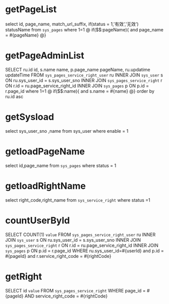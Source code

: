 getPageList
===
select id,
	page_name,
	match_url_suffix,
	if(status = 1,'有效','无效') statusName
from `sys_pages`
where 1=1
@ if($$:pageName){
	and page_name = #{pageName}
@}


getPageAdminList
===
SELECT ru.id id,
	s.name name,
	p.page_name pageName,
	ru.updatime updateTime
FROM `sys_pages_service_right_user` ru
INNER JOIN `sys_user` s ON ru.sys_user_id = s.sys_user_sno
INNER JOIN `sys_pages_service_right` r ON r.id = ru.page_service_right_id
INNER JOIN `sys_pages` p ON p.id = r.page_id
where 1=1
@ if($$:name){
	and s.name = #{name}
@}
order by ru.id asc


getSysload
===
select sys_user_sno ,name
from sys_user
where enable = 1


getloadPageName
===
select id,page_name
from `sys_pages`
where status = 1

getloadRightName
===
select right_code,right_name from `sys_service_right`
where status =1



countUserById
===
SELECT COUNT(1) `value`
FROM `sys_pages_service_right_user` ru
INNER JOIN `sys_user` s ON ru.sys_user_id = s.sys_user_sno
INNER JOIN `sys_pages_service_right` r ON r.id = ru.page_service_right_id
INNER JOIN `sys_pages` p ON p.id = r.page_id
WHERE ru.sys_user_id=#{userId}
and p.id = #{pageId}
and r.service_right_code = #{rightCode}



getRight
===
SELECT id `value` FROM `sys_pages_service_right` 
WHERE page_id = #{pageId}
AND service_right_code = #{rightCode}